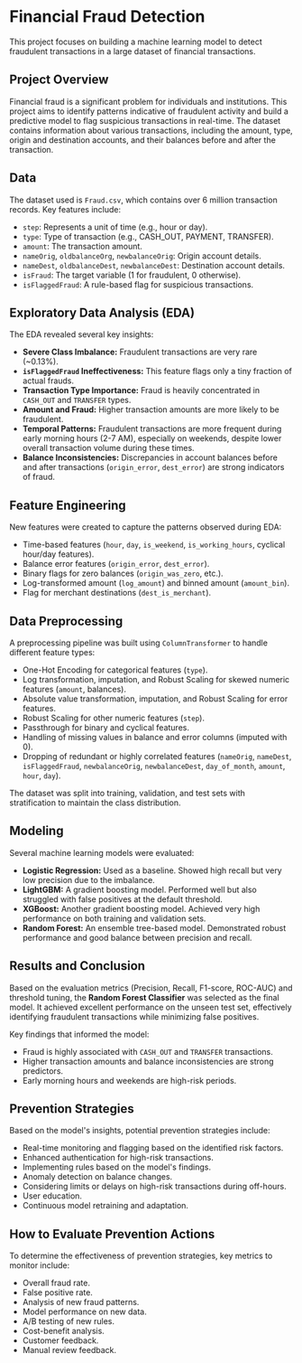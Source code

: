 # Financial Fraud Detection

This project focuses on building a machine learning model to detect fraudulent transactions in a large dataset of financial transactions.

## Project Overview

Financial fraud is a significant problem for individuals and institutions. This project aims to identify patterns indicative of fraudulent activity and build a predictive model to flag suspicious transactions in real-time. The dataset contains information about various transactions, including the amount, type, origin and destination accounts, and their balances before and after the transaction.

## Data

The dataset used is `Fraud.csv`, which contains over 6 million transaction records. Key features include:

*   `step`: Represents a unit of time (e.g., hour or day).
*   `type`: Type of transaction (e.g., CASH_OUT, PAYMENT, TRANSFER).
*   `amount`: The transaction amount.
*   `nameOrig`, `oldbalanceOrg`, `newbalanceOrig`: Origin account details.
*   `nameDest`, `oldbalanceDest`, `newbalanceDest`: Destination account details.
*   `isFraud`: The target variable (1 for fraudulent, 0 otherwise).
*   `isFlaggedFraud`: A rule-based flag for suspicious transactions.

## Exploratory Data Analysis (EDA)

The EDA revealed several key insights:

*   **Severe Class Imbalance:** Fraudulent transactions are very rare (~0.13%).
*   **`isFlaggedFraud` Ineffectiveness:** This feature flags only a tiny fraction of actual frauds.
*   **Transaction Type Importance:** Fraud is heavily concentrated in `CASH_OUT` and `TRANSFER` types.
*   **Amount and Fraud:** Higher transaction amounts are more likely to be fraudulent.
*   **Temporal Patterns:** Fraudulent transactions are more frequent during early morning hours (2-7 AM), especially on weekends, despite lower overall transaction volume during these times.
*   **Balance Inconsistencies:** Discrepancies in account balances before and after transactions (`origin_error`, `dest_error`) are strong indicators of fraud.

## Feature Engineering

New features were created to capture the patterns observed during EDA:

*   Time-based features (`hour`, `day`, `is_weekend`, `is_working_hours`, cyclical hour/day features).
*   Balance error features (`origin_error`, `dest_error`).
*   Binary flags for zero balances (`origin_was_zero`, etc.).
*   Log-transformed amount (`log_amount`) and binned amount (`amount_bin`).
*   Flag for merchant destinations (`dest_is_merchant`).

## Data Preprocessing

A preprocessing pipeline was built using `ColumnTransformer` to handle different feature types:

*   One-Hot Encoding for categorical features (`type`).
*   Log transformation, imputation, and Robust Scaling for skewed numeric features (`amount`, balances).
*   Absolute value transformation, imputation, and Robust Scaling for error features.
*   Robust Scaling for other numeric features (`step`).
*   Passthrough for binary and cyclical features.
*   Handling of missing values in balance and error columns (imputed with 0).
*   Dropping of redundant or highly correlated features (`nameOrig`, `nameDest`, `isFlaggedFraud`, `newbalanceOrig`, `newbalanceDest`, `day_of_month`, `amount`, `hour`, `day`).

The dataset was split into training, validation, and test sets with stratification to maintain the class distribution.

## Modeling

Several machine learning models were evaluated:

*   **Logistic Regression:** Used as a baseline. Showed high recall but very low precision due to the imbalance.
*   **LightGBM:** A gradient boosting model. Performed well but also struggled with false positives at the default threshold.
*   **XGBoost:** Another gradient boosting model. Achieved very high performance on both training and validation sets.
*   **Random Forest:** An ensemble tree-based model. Demonstrated robust performance and good balance between precision and recall.

## Results and Conclusion

Based on the evaluation metrics (Precision, Recall, F1-score, ROC-AUC) and threshold tuning, the **Random Forest Classifier** was selected as the final model. It achieved excellent performance on the unseen test set, effectively identifying fraudulent transactions while minimizing false positives.

Key findings that informed the model:

*   Fraud is highly associated with `CASH_OUT` and `TRANSFER` transactions.
*   Higher transaction amounts and balance inconsistencies are strong predictors.
*   Early morning hours and weekends are high-risk periods.

## Prevention Strategies

Based on the model's insights, potential prevention strategies include:

*   Real-time monitoring and flagging based on the identified risk factors.
*   Enhanced authentication for high-risk transactions.
*   Implementing rules based on the model's findings.
*   Anomaly detection on balance changes.
*   Considering limits or delays on high-risk transactions during off-hours.
*   User education.
*   Continuous model retraining and adaptation.

## How to Evaluate Prevention Actions

To determine the effectiveness of prevention strategies, key metrics to monitor include:

*   Overall fraud rate.
*   False positive rate.
*   Analysis of new fraud patterns.
*   Model performance on new data.
*   A/B testing of new rules.
*   Cost-benefit analysis.
*   Customer feedback.
*   Manual review feedback.
